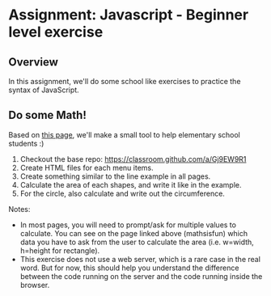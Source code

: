 # Assignment: Javascript - Beginner level exercise

## Overview

In this assignment, we'll do some school like exercises to practice the syntax of JavaScript.

## Do some Math!

Based on [this page](http://www.mathsisfun.com/area.html), we'll make a small tool to help elementary school students :)

  1. Checkout the base repo: <https://classroom.github.com/a/Gj9EW9R1>
  2. Create HTML files for each menu items.
  3. Create something similar to the line example in all pages.
  4. Calculate the area of each shapes, and write it like in the example.
  5. For the circle, also calculate and write out the circumference.



Notes:

  * In most pages, you will need to prompt/ask for multiple values to calculate. You can see on the page linked above (mathsisfun) which data you have to ask from the user to calculate the area (i.e. w=width, h=height for rectangle).
  * This exercise does not use a web server, which is a rare case in the real word. But for now, this should help you understand the difference between the code running on the server and the code running inside the browser.



